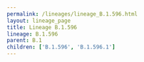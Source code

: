 ```yaml
---
permalink: /lineages/lineage_B.1.596.html
layout: lineage_page
title: Lineage B.1.596
lineage: B.1.596
parent: B.1
children: ['B.1.596', 'B.1.596.1']
---
```

